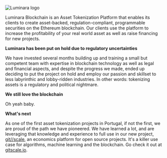 
![Luminara logo](http://luminara1.io/images/lumi-logo-02h-black.png)


Luminara Blockchain is an Asset Tokenization Platform that enables its clients to create asset-backed, regulation-compliant, programmable securities on the Ethereum blockchain. Our clients use the platform to increase the profitability of your real world asset as well as raise financing for new projects.
 
 
 
__Luminara has been put on hold due to regulatory uncertainties__

We have invested several months building up and training a small but competent team with expertise in blockchain technology as well as legal and financial aspects, and despite the progress we made, ended up deciding to put the project on hold and employ our passion and skillset to less labyrinthic and lobby-ridden industries. In other words: tokenizing assets is a regulatory and political nightmare.



__We still love the blockchain__

Oh yeah baby.



__What's next__

As one of the first asset tokenization projects in Portugal, if not the first, we are proud of the path we have pioneered. We have learned a lot, and are leveraging that knowledge and experience to full use in our new project, [git//scale](https://www.github.com/gitscale), an economics platform for open source projects. It's a killer use case for algorithms, machine learning and the blockchain. Go check it out at [gitscale.io](http://gitscale.io).
